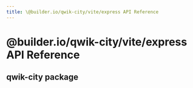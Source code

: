 ```yaml
---
title: \@builder.io/qwik-city/vite/express API Reference
---
```


# @builder.io/qwik-city/vite/express API Reference

## qwik-city package
